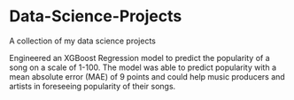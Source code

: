 # Data-Science-Projects
A collection of my data science projects

Engineered an XGBoost Regression model to predict the popularity of a song on a scale of 1-100. The model was able to predict popularity with a mean absolute error (MAE) of 9 points and could help music producers and artists in foreseeing popularity of their songs.